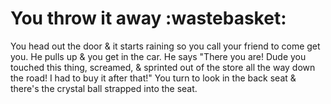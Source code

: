 <h1>You throw it away :wastebasket:</h1>
 
 <p>You head out the door & it starts raining so you call your friend to come get you. He pulls up & you get in the car. He says "There you are! Dude you touched this thing, screamed, & sprinted out of the store all the way down the road! I had to buy it after that!" You turn to look in the back seat & there's the crystal ball strapped into the seat.</p>